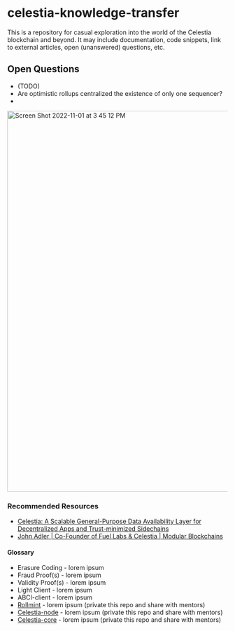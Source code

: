# celestia-knowledge-transfer

This is a repository for casual exploration into the world of the Celestia blockchain and beyond. It may include documentation, code snippets, link to external articles, open (unanswered) questions, etc.

## Open Questions

* (TODO)
* Are optimistic rollups centralized the existence of only one sequencer?
* 

<img width="870" alt="Screen Shot 2022-11-01 at 3 45 12 PM" src="https://user-images.githubusercontent.com/33232379/199324509-d0b35a84-aee6-457d-a24f-2d14735f53c9.png">


### Recommended Resources

* [Celestia: A Scalable General-Purpose Data Availability Layer for Decentralized Apps and Trust-minimized Sidechains](https://blog.celestia.org/celestia-a-scalable-general-purpose-data-availability-layer-for-decentralized-apps-and-trust-minimized-sidechains/)
* [John Adler | Co-Founder of Fuel Labs & Celestia | Modular Blockchains](https://www.youtube.com/watch?v=DhBkrc9dECg)

#### Glossary

* Erasure Coding - lorem ipsum
* Fraud Proof(s) - lorem ipsum
* Validity Proof(s) - lorem ipsum
* Light Client - lorem ipsum
* ABCI-client - lorem ipsum
* [Rollmint](https://github.com/DED-EDU/rollmint) - lorem ipsum (private this repo and share with mentors)
* [Celestia-node](https://github.com/DED-EDU/celestia-node) - lorem ipsum (private this repo and share with mentors)
* [Celestia-core](https://github.com/DED-EDU/celestia-core) - lorem ipsum (private this repo and share with mentors)
